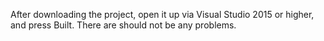 After downloading the project, open it up via Visual Studio 2015 or higher, and press Built.
There are should not be any problems.

